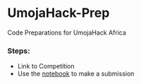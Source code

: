 # UmojaHack-Prep
Code Preparations for UmojaHack Africa

### Steps:

* Link to  Competition 
* Use the [notebook]() to make a submission
